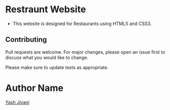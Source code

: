 # Restraunt Website

- This website is designed for Restaurants using HTML5 and CSS3.

## Contributing
Pull requests are welcome. For major changes, please open an issue first to discuss what you would like to change.

Please make sure to update tests as appropriate.
# Author Name
[Yash Jivani](https://github.com/yash-jivani)
